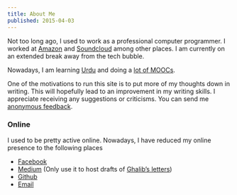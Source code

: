 ```yaml
---
title: About Me
published: 2015-04-03
---
```


Not too long ago, I used to work as a professional computer programmer. I worked at [Amazon][amazon] and [Soundcloud][soundcloud] among other places. I am currently on an extended break away from the tech bubble.

[amazon]:http://amazon.com
[soundcloud]:http://soundcloud.com
[urdu]:http://en.wikipedia.org/wiki/Urdu

Nowadays, I am learning [Urdu][urdu] and doing a [lot of MOOCs][course-list].

One of the motivations to run this site is to put more of my thoughts down in writing. This will hopefully lead to an improvement in my writing skills. I appreciate receiving any suggestions or criticisms. You can send me [anonymous feedback][feedback].

[feedback]:https://docs.google.com/forms/d/1JHsgl6-FXZNdBkEZSHNrGkb9gTjqooqXOM6NvmGau3c/viewform"
[course-list]:https://www.class-central.com/u/43991

### Online

I used to be pretty active online. Nowadays, I have reduced my online presence to the following places

* [Facebook](http://facebook.com/deepak.jois)
* [Medium](http://medium.com/@vyom) (Only use it to host drafts of [Ghalib’s letters](http://medium.com/ghalibs-letters))
* [Github](https://github.com/deepakjois)
* [Email](mailto:deepak.jois@gmail.com)

